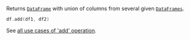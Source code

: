 [//]: # (title: add)

<!---IMPORT org.jetbrains.kotlinx.dataframe.samples.api.Modify-->

Returns [`DataFrame`](DataFrame.md) with union of columns from several given [`DataFrames`](DataFrame.md).

<!---FUN addDfs-->

```kotlin
df.add(df1, df2)
```

<!---END-->

See [all use cases of 'add' operation](add.md).
